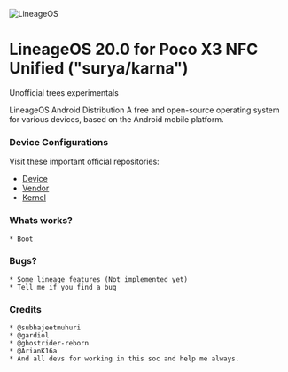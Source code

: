 ![LineageOS](https://www.lineageos.org/assets/img/peek_device.png)

LineageOS 20.0 for Poco X3 NFC Unified ("surya/karna")
===========

Unofficial trees experimentals

LineageOS Android Distribution A free and open-source operating system for various devices, based on the Android mobile platform.

### Device Configurations

Visit these important official repositories:

- [Device](https://github.com/LineageOS/android_device_xiaomi_surya)
- [Vendor](https://gitlab.com/the-muppets/proprietary_vendor_xiaomi)
- [Kernel](https://github.com/LineageOS/android_kernel_xiaomi_surya)

### Whats works?

	* Boot

### Bugs?

	* Some lineage features (Not implemented yet)
	* Tell me if you find a bug

### Credits

	* @subhajeetmuhuri
	* @gardiol
	* @ghostrider-reborn
	* @ArianK16a
	* And all devs for working in this soc and help me always.
